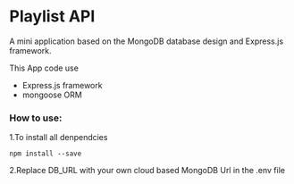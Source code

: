 # Playlist API
A mini application based on the MongoDB database design and Express.js framework.

This App code use 
- Express.js framework
- mongoose ORM

### How to use:

1.To install all denpendcies
```
npm install --save
```
2.Replace DB_URL with your own cloud based MongoDB Url in the .env file

